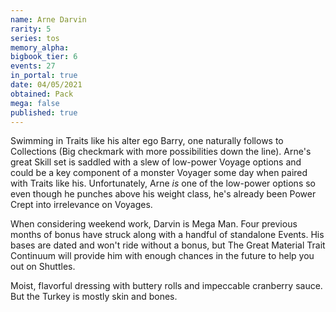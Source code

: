 ```yaml
---
name: Arne Darvin
rarity: 5
series: tos
memory_alpha:
bigbook_tier: 6
events: 27
in_portal: true
date: 04/05/2021
obtained: Pack
mega: false
published: true
---
```


Swimming in Traits like his alter ego Barry, one naturally follows to Collections (Big checkmark with more possibilities down the line). Arne's great Skill set is saddled with a slew of low-power Voyage options and could be a key component of a monster Voyager some day when paired with Traits like his. Unfortunately, Arne *is* one of the low-power options so even though he punches above his weight class, he's already been Power Crept into irrelevance on Voyages.

When considering weekend work, Darvin is Mega Man. Four previous months of bonus have struck along with a handful of standalone Events. His bases are dated and won't ride without a bonus, but The Great Material Trait Continuum will provide him with enough chances in the future to help you out on Shuttles. 

Moist, flavorful dressing with buttery rolls and impeccable cranberry sauce. But the Turkey is mostly skin and bones.
